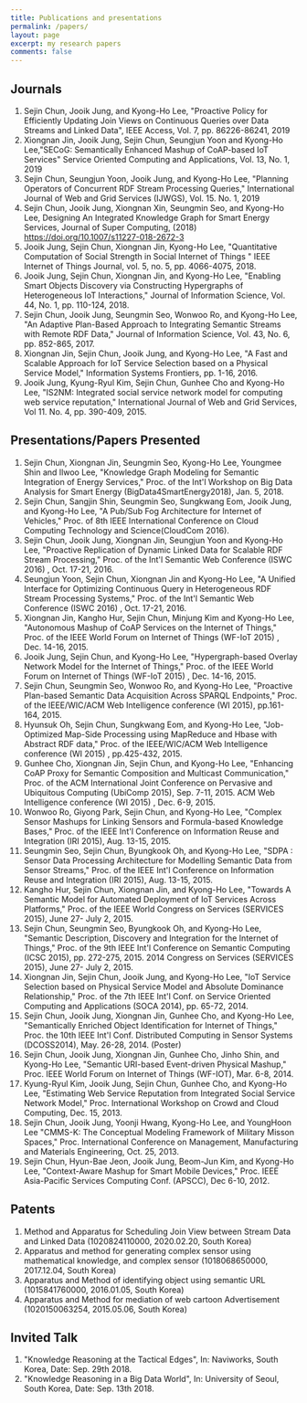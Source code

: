 ```yaml
---
title: Publications and presentations
permalink: /papers/
layout: page
excerpt: my research papers
comments: false
---
```


## Journals

1. Sejin Chun, Jooik Jung, and Kyong-Ho Lee, "Proactive Policy for Efficiently Updating Join Views on Continuous Queries over Data Streams and Linked Data", IEEE Access, Vol. 7, pp. 86226-86241, 2019
1. Xiongnan Jin, Jooik Jung, Sejin Chun, Seungjun Yoon and Kyong-Ho Lee,"SECoG: Semantically Enhanced Mashup of CoAP-based IoT Services" Service Oriented Computing and Applications, Vol. 13, No. 1, 2019
1. Sejin Chun, Seungjun Yoon, Jooik Jung, and Kyong-Ho Lee, "Planning Operators of Concurrent RDF Stream Processing Queries," International Journal of Web and Grid Services (IJWGS), Vol. 15. No. 1, 2019
1. Sejin Chun, Jooik Jung, Xiongnan Xin, Seungmin Seo, and Kyong-Ho Lee, Designing An Integrated Knowledge Graph for Smart Energy Services, Journal of Super Computing, (2018) https://doi.org/10.1007/s11227-018-2672-3
1. Jooik Jung, Sejin Chun, Xiongnan Jin, Kyong-Ho Lee, "Quantitative Computation of Social Strength in Social Internet of Things " IEEE Internet of Things Journal, vol. 5, no. 5, pp. 4066-4075, 2018.
1. Jooik Jung, Sejin Chun, Xiongnan Jin, and Kyong-Ho Lee, "Enabling Smart Objects Discovery via Constructing Hypergraphs of Heterogeneous IoT Interactions," Journal of Information Science, Vol. 44, No. 1, pp. 110-124, 2018.
1. Sejin Chun, Jooik Jung, Seungmin Seo, Wonwoo Ro, and Kyong-Ho Lee, "An Adaptive Plan-Based Approach to Integrating Semantic Streams with Remote RDF Data," Journal of Information Science, Vol. 43, No. 6, pp. 852-865, 2017.
1. Xiongnan Jin, Sejin Chun, Jooik Jung, and Kyong-Ho Lee, "A Fast and Scalable Approach for IoT Service Selection based on a Physical Service Model," Information Systems Frontiers, pp. 1-16, 2016.
1. Jooik Jung, Kyung-Ryul Kim, Sejin Chun, Gunhee Cho and Kyong-Ho Lee, "IS2NM: Integrated social service network model for computing web service reputation," International Journal of Web and Grid Services, Vol 11. No. 4, pp. 390-409, 2015.

## Presentations/Papers Presented
1. Sejin Chun, Xiongnan Jin, Seungmin Seo, Kyong-Ho Lee, Youngmee Shin and Ilwoo Lee, "Knowledge Graph Modeling for Semantic Integration of Energy Services," Proc. of the Int'l Workshop on Big Data Analysis for Smart Energy (BigData4SmartEnergy2018), Jan. 5, 2018.
1. Sejin Chun, Sangjin Shin, Seungmin Seo, Sungkwang Eom, Jooik Jung, and Kyong-Ho Lee, "A Pub/Sub Fog Architecture for Internet of Vehicles," Proc. of 8th IEEE International Conference on Cloud Computing Technology and Science(CloudCom 2016).
1. Sejin Chun, Jooik Jung, Xiongnan Jin, Seungjun Yoon and Kyong-Ho Lee, "Proactive Replication of Dynamic Linked Data for Scalable RDF Stream Processing," Proc. of the Int'l Semantic Web Conference (ISWC 2016) , Oct. 17-21, 2016.
1. Seungjun Yoon, Sejin Chun, Xiongnan Jin and Kyong-Ho Lee, "A Unified Interface for Optimizing Continuous Query in Heterogeneous RDF Stream Processing Systems," Proc. of the Int'l Semantic Web Conference (ISWC 2016) , Oct. 17-21, 2016.
1. Xiongnan Jin, Kangho Hur, Sejin Chun, Minjung Kim and Kyong-Ho Lee, "Autonomous Mashup of CoAP Services on the Internet of Things," Proc. of the IEEE World Forum on Internet of Things (WF-IoT 2015) , Dec. 14-16, 2015.
1. Jooik Jung, Sejin Chun, and Kyong-Ho Lee, "Hypergraph-based Overlay Network Model for the Internet of Things," Proc. of the IEEE World Forum on Internet of Things (WF-IoT 2015) , Dec. 14-16, 2015.
1. Sejin Chun, Seungmin Seo, Wonwoo Ro, and Kyong-Ho Lee, "Proactive Plan-based Semantic Data Acquisition Across SPARQL Endpoints," Proc. of the IEEE/WIC/ACM Web Intelligence conference (WI 2015), pp.161-164, 2015.
1. Hyunsuk Oh, Sejin Chun, Sungkwang Eom, and Kyong-Ho Lee, "Job-Optimized Map-Side Processing using MapReduce and Hbase with Abstract RDF data," Proc. of the IEEE/WIC/ACM Web Intelligence conference (WI 2015) , pp.425-432, 2015.
1. Gunhee Cho, Xiongnan Jin, Sejin Chun, and Kyong-Ho Lee, "Enhancing CoAP Proxy for Semantic Composition and Multicast Communication," Proc. of the ACM International Joint Conference on Pervasive and Ubiquitous Computing (UbiComp 2015), Sep. 7-11, 2015. ACM Web Intelligence conference (WI 2015) , Dec. 6-9, 2015.
1. Wonwoo Ro, Giyong Park, Sejin Chun, and Kyong-Ho Lee, "Complex Sensor Mashups for Linking Sensors and Formula-based Knowledge Bases," Proc. of the IEEE Int'l Conference on Information Reuse and Integration (IRI 2015), Aug. 13-15, 2015.
1. Seungmin Seo, Sejin Chun, Byungkook Oh, and Kyong-Ho Lee, "SDPA : Sensor Data Processing Architecture for Modelling Semantic Data from Sensor Streams," Proc. of the IEEE Int'l Conference on Information Reuse and Integration (IRI 2015), Aug. 13-15, 2015.
1. Kangho Hur, Sejin Chun, Xiongnan Jin, and Kyong-Ho Lee, "Towards A Semantic Model for Automated Deployment of IoT Services Across Platforms," Proc. of the IEEE World Congress on Services (SERVICES 2015), June 27- July 2, 2015.
1. Sejin Chun, Seungmin Seo, Byungkook Oh, and Kyong-Ho Lee, "Semantic Description, Discovery and Integration for the Internet of Things," Proc. of the 9th IEEE Int'l Conference on Semantic Computing (ICSC 2015), pp. 272-275, 2015. 2014 Congress on Services (SERVICES 2015), June 27- July 2, 2015.
1. Xiongnan Jin, Sejin Chun, Jooik Jung, and Kyong-Ho Lee, "IoT Service Selection based on Physical Service Model and Absolute Dominance Relationship," Proc. of the 7th IEEE Int'l Conf. on Service Oriented Computing and Applications (SOCA 2014), pp. 65-72, 2014.
1. Sejin Chun, Jooik Jung, Xiongnan Jin, Gunhee Cho, and Kyong-Ho Lee, "Semantically Enriched Object Identification for Internet of Things," Proc. the 10th IEEE Int'l Conf. Distributed Computing in Sensor Systems (DCOSS2014), May. 26-28, 2014. (Poster)
1. Sejin Chun, Jooik Jung, Xiongnan Jin, Gunhee Cho, Jinho Shin, and Kyong-Ho Lee, "Semantic URI-based Event-driven Physical Mashup," Proc. IEEE World Forum on Internet of Things (WF-IOT), Mar. 6-8, 2014.
1. Kyung-Ryul Kim, Jooik Jung, Sejin Chun, Gunhee Cho, and Kyong-Ho Lee, "Estimating Web Service Reputation from Integrated Social Service Network Model," Proc. International Workshop on Crowd and Cloud Computing, Dec. 15, 2013.
1. Sejin Chun, Jooik Jung, Yoonji Hwang, Kyong-Ho Lee, and YoungHoon Lee "CMMS-K: The Conceptual Modeling Framework of Military Misson Spaces," Proc. International Conference on Management, Manufacturing and Materials Engineering, Oct. 25, 2013.
1. Sejin Chun, Hyun-Bae Jeon, Jooik Jung, Beom-Jun Kim, and Kyong-Ho Lee, "Context-Aware Mashup for Smart Mobile Devices," Proc. IEEE Asia-Pacific Services Computing Conf. (APSCC), Dec 6-10, 2012.

## Patents
1. Method and Apparatus for Scheduling Join View between Stream Data and Linked Data (1020824110000, 2020.02.20, South Korea)
1. Apparatus and method for generating complex sensor using mathematical knowledge, and complex sensor (1018068650000, 2017.12.04, South Korea)
1. Apparatus and Method of identifying object using semantic URL (1015841760000, 2016.01.05, South Korea)
1. Apparatus and Method for mediation of web cartoon Advertisement (1020150063254, 2015.05.06, South Korea)

## Invited Talk
1. "Knowledge Reasoning at the Tactical Edges", In: Naviworks, South Korea, Date: Sep. 29th 2018.
1. "Knowledge Reasoning in a Big Data World", In: University of Seoul, South Korea, Date: Sep. 13th 2018.

